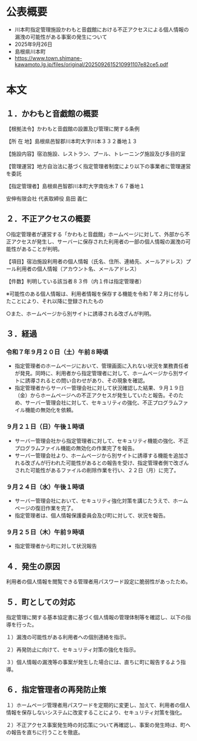 # 公表概要
- 川本町指定管理施設かわもと音戯館における不正アクセスによる個人情報の漏洩の可能性がある事案の発生について 
- 2025年9月26日
- 島根県川本町
- https://www.town.shimane-kawamoto.lg.jp/files/original/2025092615210991107e82ce5.pdf

# 本文
## １．かわもと音戯館の概要
【根拠法令】かわもと音戯館の設置及び管理に関する条例

【所 在 地】島根県邑智郡川本町大字川本３３２番地１３

【施設内容】宿泊施設、レストラン、プール、トレーニング施設及び多目的室

【管理運営】地方自治法に基づく指定管理者制度により以下の事業者に管理運営を委託

【指定管理者】島根県邑智郡川本町大字南佐木７６７番地１

安伸有限会社 代表取締役 島田 義仁

## ２．不正アクセスの概要
○指定管理者が運営する「かわもと音戯館」ホームページに対して、外部から不正アクセスが発生し、サーバーに保存された利用者の一部の個人情報の漏洩の可能性があることが判明。

【項目】宿泊施設利用者の個人情報（氏名、住所、連絡先、メールアドレス）プール利用者の個人情報（アカウント名、メールアドレス）

【件数】判明している該当者８３件（内１件は指定管理者）

※可能性のある個人情報は、利用者情報を保存する機能を令和７年２月に付与したことにより、それ以降に登録されたもの

○また、ホームページから別サイトに誘導される改ざんが判明。

## ３．経過
### 令和７年９月２０日（土）午前８時頃
- 指定管理者のホームページにおいて、管理画面に入れない状況を業務責任者が発見。同時に、利用者から指定管理者に対して、ホームページから別サイトに誘導されるとの問い合わせがあり、その現象を確認。
- 指定管理者からサーバー管理会社に対して状況確認した結果、９月１９日（金）からホームページへの不正アクセスが発生していたと報告。そのため、サーバー管理会社に対して、セキュリティの強化、不正プログラムファイル機能の無効化を依頼。

### ９月２１日（日）午後１時頃
- サーバー管理会社から指定管理者に対して、セキュリティ機能の強化、不正プログラムファイル機能の無効化の作業完了を報告。
- サーバー管理会社より、ホームページから別サイトに誘導する機能を追加される改ざんが行われた可能性があるとの報告を受け、指定管理者側で改ざんされた可能性があるファイルの削除作業を行い、２２日（月）に完了。

### ９月２４日（水）午後１時頃
- サーバー管理会社において、セキュリティ強化対策を講じたうえで、ホームページの復旧作業を完了。
- 指定管理者は、個人情報保護委員会及び町に対して、状況を報告。

### ９月２５日（木）午前９時頃
- 指定管理者から町に対して状況報告

## ４．発生の原因
利用者の個人情報を閲覧できる管理者用パスワード設定に脆弱性があったため。

## ５．町としての対応
指定管理に関する基本協定書に基づく個人情報の管理体制等を確認し、以下の指導を行った。

１）漏洩の可能性がある利用者への個別連絡を指示。

２）再発防止に向けて、セキュリティ対策の強化を指示。

３）個人情報の漏洩等の事案が発生した場合には、直ちに町に報告するよう指導。

## ６．指定管理者の再発防止策
１）ホームページ管理者用パスワードを定期的に変更し、加えて、利用者の個人情報を保存しないシステムに改変することにより、セキュリティ対策を強化。

２）不正アクセス事案発生時の対応策について再確認し、事案の発生時は、町への報告を直ちに行うことを徹底。
